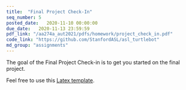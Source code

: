 ```yaml
---
title:  "Final Project Check-In"
seq_number: 5
posted_date:   2020-11-10 00:00:00
due_date:   2020-11-13 23:59:59
pdf_link: "/aa274a_aut2021/pdfs/homework/project_check_in.pdf"
code_link: "https://github.com/StanfordASL/asl_turtlebot"
md_group: "assignments"
---
```


The goal of the Final Project Check-in is to get you started on the final project.

Feel free to use this [Latex template](/aa274a_aut2021/pdfs/homework/hw.tex).

